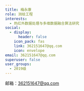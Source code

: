 ```yaml
---
title: 梅永康
role: 测绘工程
interests:
  - 热红外数据处理与多维数据融合算法研究
social:
  - display:
      header: false
    icon_pack: fas
    link: 362151647@qq.com
    icon: envelope
email: 362151647@qq.com
superuser: false
user_groups:
  - 2019级
---
```

邮箱：362151647@qq.com
